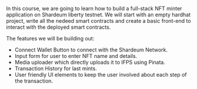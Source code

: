 In this course, we are going to learn how to build a full-stack NFT minter application on Shardeum liberty testnet. We will start with an empty hardhat project, write all the nedeed smart contracts and create a basic front-end to interact with the deployed smart contracts.

The features we will be building out:
- Connect Wallet Button to connect with the Shardeum Network.
- Input form for user to enter NFT name and details.
- Media uploader which directly uploads it to IFPS using Pinata.
- Transaction History for last mints.
- User friendly UI elements to keep the user involved about each step of the transaction.


